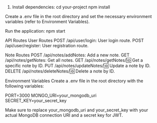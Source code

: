 
1. Install dependencies:
cd your-project
npm install



Create a .env file in the root directory and set the necessary environment variables (refer to Environment Variables).


Run the application:
npm start


API Routes
User Routes
POST /api/user/login: User login route.
POST /api/user/register: User registration route.



Note Routes
POST /api/notes/addNotes: Add a new note.
GET /api/notes/getNotes: Get all notes.
GET /api/notes/getNotes/:id: Get a specific note by ID.
PUT /api/notes/updateNotes/:id: Update a note by ID.
DELETE /api/notes/deleteNotes/:id: Delete a note by ID.


Environment Variables
Create a .env file in the root directory with the following variables:

PORT=3000
MONGO_URI=your_mongodb_uri
SECRET_KEY=your_secret_key


Make sure to replace your_mongodb_uri and your_secret_key with your actual MongoDB connection URI and a secret key for JWT.